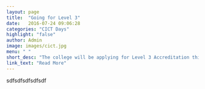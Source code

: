 ```yaml
---
layout: page
title:  "Going for Level 3"
date:   2016-07-24 09:06:28
categories: "CICT Days"
highlight: "false"
author: Admin
image: images/cict.jpg
menu: " "
short_desc: "The college will be applying for Level 3 Accreditation this coming August 29. Headed by the College Dean, Dr. Joel T. De Castro. Click the button below to check the Accreditation updates."
link_text: "Read More"
---
```

sdfsdfsdfsdfsdf
